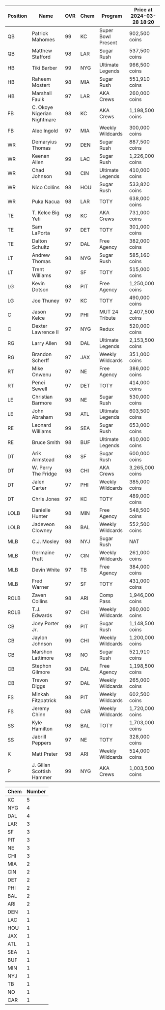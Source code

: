 Position | Name | OVR | Chem | Program | Price at 2024-03-28 18:20
--- | --- | --- | --- | --- | ---
QB | Patrick Mahomes | 99 | KC | Super Bowl Present | 902,500 coins
QB | Matthew Stafford | 98 | LAR | Sugar Rush | 537,500 coins
HB | Tiki Barber | 99 | NYG | Ultimate Legends | 966,500 coins
HB | Raheem Mostert | 98 | MIA | Sugar Rush | 551,910 coins
HB | Marshall Faulk | 97 | LAR | AKA Crews | 260,000 coins
FB | C. Okoye Nigerian Nightmare | 98 | KC | AKA Crews | 1,198,500 coins
FB | Alec Ingold | 97 | MIA | Weekly Wildcards | 300,000 coins
WR | Demaryius Thomas | 99 | DEN | Sugar Rush | 887,500 coins
WR | Keenan Allen | 99 | LAC | Sugar Rush | 1,226,000 coins
WR | Chad Johnson | 98 | CIN | Ultimate Legends | 410,000 coins
WR | Nico Collins | 98 | HOU | Sugar Rush | 533,820 coins
WR | Puka Nacua | 98 | LAR | TOTY | 638,000 coins
TE | T. Kelce Big Yeti | 98 | KC | AKA Crews | 731,000 coins
TE | Sam LaPorta | 97 | DET | TOTY | 301,000 coins
TE | Dalton Schultz | 97 | DAL | Free Agency | 382,000 coins
LT | Andrew Thomas | 98 | NYG | Sugar Rush | 585,160 coins
LT | Trent Williams | 97 | SF | TOTY | 515,000 coins
LG | Kevin Dotson | 98 | PIT | Free Agency | 1,250,000 coins
LG | Joe Thuney | 97 | KC | TOTY | 490,000 coins
C | Jason Kelce | 99 | PHI | MUT 24 Tribute | 2,407,500 coins
C | Dexter Lawrence II | 97 | NYG | Redux | 520,000 coins
RG | Larry Allen | 98 | DAL | Ultimate Legends | 2,153,500 coins
RG | Brandon Scherff | 97 | JAX | Weekly Wildcards | 351,000 coins
RT | Mike Onwenu | 97 | NE | Free Agency | 386,000 coins
RT | Penei Sewell | 97 | DET | TOTY | 414,000 coins
LE | Christian Barmore | 98 | NE | Sugar Rush | 530,000 coins
LE | John Abraham | 98 | ATL | Ultimate Legends | 603,500 coins
RE | Leonard Williams | 99 | SEA | Sugar Rush | 653,000 coins
RE | Bruce Smith | 98 | BUF | Ultimate Legends | 410,000 coins
DT | Arik Armstead | 98 | SF | Sugar Rush | 600,000 coins
DT | W. Perry The Fridge | 98 | CHI | AKA Crews | 3,265,000 coins
DT | Jalen Carter | 97 | PHI | Weekly Wildcards | 385,000 coins
DT | Chris Jones | 97 | KC | TOTY | 489,000 coins
LOLB | Danielle Hunter | 98 | MIN | Free Agency | 548,500 coins
LOLB | Jadeveon Clowney | 98 | BAL | Weekly Wildcards | 552,500 coins
MLB | C.J. Mosley | 98 | NYJ | Sugar Rush | NAT
MLB | Germaine Pratt | 97 | CIN | Weekly Wildcards | 261,000 coins
MLB | Devin White | 97 | TB | Free Agency | 384,000 coins
MLB | Fred Warner | 97 | SF | TOTY | 431,000 coins
ROLB | Zaven Collins | 98 | ARI | Comp Pass | 1,946,000 coins
ROLB | T.J. Edwards | 97 | CHI | Weekly Wildcards | 260,000 coins
CB | Joey Porter Jr. | 99 | PIT | Sugar Rush | 1,148,500 coins
CB | Jaylon Johnson | 99 | CHI | Weekly Wildcards | 1,200,000 coins
CB | Marshon Lattimore | 98 | NO | Sugar Rush | 521,910 coins
CB | Stephon Gilmore | 98 | DAL | Free Agency | 1,198,500 coins
CB | Trevon Diggs | 97 | DAL | Weekly Wildcards | 265,000 coins
FS | Minkah Fitzpatrick | 98 | PIT | Weekly Wildcards | 602,500 coins
FS | Jeremy Chinn | 98 | CAR | Weekly Wildcards | 1,720,000 coins
SS | Kyle Hamilton | 98 | BAL | TOTY | 1,703,000 coins
SS | Jabrill Peppers | 97 | NE | TOTY | 328,000 coins
K | Matt Prater | 98 | ARI | Weekly Wildcards | 514,000 coins
P | J. Gillan Scottish Hammer | 99 | NYG | AKA Crews | 1,003,500 coins

Chem | Number
--- | ---
KC | 5
NYG | 4
DAL | 4
LAR | 3
SF | 3
PIT | 3
NE | 3
CHI | 3
MIA | 2
CIN | 2
DET | 2
PHI | 2
BAL | 2
ARI | 2
DEN | 1
LAC | 1
HOU | 1
JAX | 1
ATL | 1
SEA | 1
BUF | 1
MIN | 1
NYJ | 1
TB | 1
NO | 1
CAR | 1